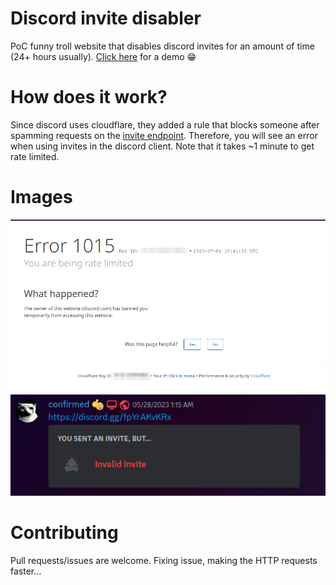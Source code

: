 # Discord invite disabler  
PoC funny troll website that disables discord invites for an amount of time (24+ hours usually). [Click here](https://euro-pol.github.io/discord-invite-disabler/) for a demo 😁  

# How does it work?  
Since discord uses cloudflare, they added a rule that blocks someone after spamming requests on the [invite endpoint](https://discord.com/api/v9/invites/nouveau). Therefore, you will see an error when using invites in the discord client. Note that it takes ~1 minute to get rate limited.  

# Images  
![Website](https://github.com/Euro-pol/discord-invite-disabler/blob/main/image1.png?raw=true)  
![Discord client](https://github.com/Euro-pol/discord-invite-disabler/blob/main/image2.png?raw=true)  

# Contributing  
Pull requests/issues are welcome. Fixing issue, making the HTTP requests faster...
